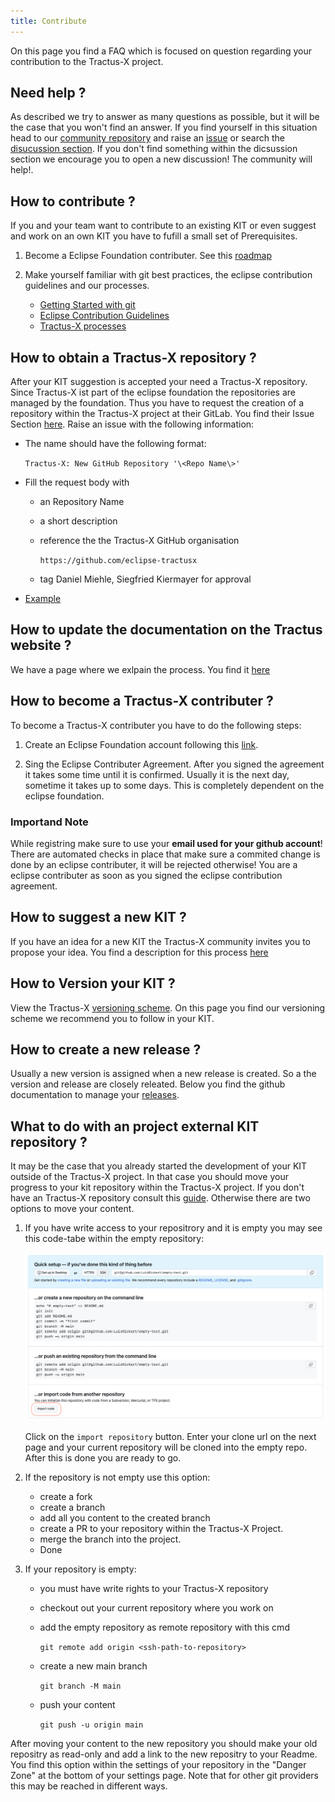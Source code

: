 ```yaml
---
title: Contribute
---
```


On this page you find a FAQ which is focused on question regarding your contribution to the Tractus-X project.

## Need help ?

As described we try to answer as many questions as possible, but it will be the case that you won't find an answer. If you find yourself in this situation head to our [community repository](https://github.com/eclipse-tractusx/community) and raise an [issue](https://github.com/eclipse-tractusx/community/issues/new/choose) or search the [disucussion section](https://github.com/eclipse-tractusx/community/discussions). If you don't find something within the dicsussion section we encourage you to open a new discussion! The community will help!.

## How to contribute ?

If you and your team want to contribute to an existing KIT or even suggest and work on an own KIT you have to fufill a small set of Prerequisites.

1. Become a Eclipse Foundation contributer. See this [roadmap](/docs/kit-process/contribute.md#how-to-become-a-tractus-x-contributer)

2. Make yourself familiar with git best practices, the eclipse contribution guidelines and our processes.
   - [Getting Started with git](https://docs.github.com/en/get-started/getting-started-with-git)
   - [Eclipse Contribution Guidelines](https://wiki.eclipse.org/Development_Resources/Contributing_via_Git)
   - [Tractus-X processes](/docs/kit-process/processes/)

## How to obtain a Tractus-X repository ?

After your KIT suggestion is accepted your need a Tractus-X repository. Since Tractus-X ist part of the eclipse foundation the repositories are managed by the foundation. Thus you have to request the creation of a repository within the Tractus-X project at their GitLab.
You find their Issue Section [here](https://gitlab.eclipse.org/eclipsefdn/helpdesk/-/issues). Raise an issue with the following information:

- The name should have the following format:

  `Tractus-X: New GitHub Repository '\<Repo Name\>'`

- Fill the request body with

  - an Repository Name
  - a short description
  - reference the the Tractus-X GitHub organisation

    `https://github.com/eclipse-tractusx`

  - tag Daniel Miehle, Siegfried Kiermayer for approval

- [Example](https://gitlab.eclipse.org/eclipsefdn/helpdesk/-/issues/2713)

## How to update the documentation on the Tractus website ?

We have a page where we exlpain the process. You find it [here](/docs/kit-process/processes/update-documentation.md)

## How to become a Tractus-X contributer ?

To become a Tractus-X contributer you have to do the following steps:

1. Create an Eclipse Foundation account following this [link](https://accounts.eclipse.org/user/register).

2. Sing the Eclipse Contributer Agreement.
   After you signed the agreement it takes some time until it is confirmed. Usually it is the next day, sometime it takes up to some days. This is completely dependent on the eclipse foundation.

### Importand Note

While registring make sure to use your **email used for your github account**! There are automated checks in place that make sure a commited change is done by an eclipse contributer, it will be rejected otherwise! You are a eclipse contributer as soon as you signed the eclipse contribution agreement.

## How to suggest a new KIT ?

If you have an idea for a new KIT the Tractus-X community invites you to propose your idea. You find a description for this process [here](/docs/kit-process/processes/create_KIT_page.md)

## How to Version your KIT ?

View the Tractus-X [versioning scheme](/docs/kit-process/versioning.md). On this page you find our versioning scheme we recommend you to follow in your KIT.

## How to create a new release ?

Usually a new version is assigned when a new release is created. So a the version and release are closely releated. Below you find the github documentation to manage your [releases](https://docs.github.com/en/repositories/releasing-projects-on-github/managing-releases-in-a-repository).

## What to do with an project external KIT repository ?

It may be the case that you already started the development of your KIT outside of the Tractus-X project. In that case you should move your progress to your kit repository within the Tractus-X project. If you don't have an Tractus-X repository consult this [guide](/docs/kit-process/contribute.md#how-to-obtain-a-tractus-x-repository). Otherwise there are two options to move your content.

1. If you have write access to your repositrory and it is empty you may see this code-tabe within the empty repository:

   ![import repository](processes/resources/import-repository.png)

   Click on the `import repository` button. Enter your clone url on the next page and your current repository will be cloned into the empty repo. After this is done you are ready to go.

2. If the repository is not empty use this option:

   - create a fork
   - create a branch
   - add all you content to the created branch
   - create a PR to your repository within the Tractus-X Project.
   - merge the branch into the project.
   - Done

3. If your repository is empty:

   - you must have write rights to your Tractus-X repository
   - checkout out your current repository where you work on
   - add the empty repository as remote repository with this cmd

     `git remote add origin <ssh-path-to-repository>`

   - create a new main branch

     `git branch -M main`

   - push your content

     `git push -u origin main`

After moving your content to the new repository you should make your old repositry as read-only and add a link to the new repositry to your Readme. You find this option within the settings of your repository in the "Danger Zone" at the bottom of your settings page. Note that for other git providers this may be reached in different ways.

